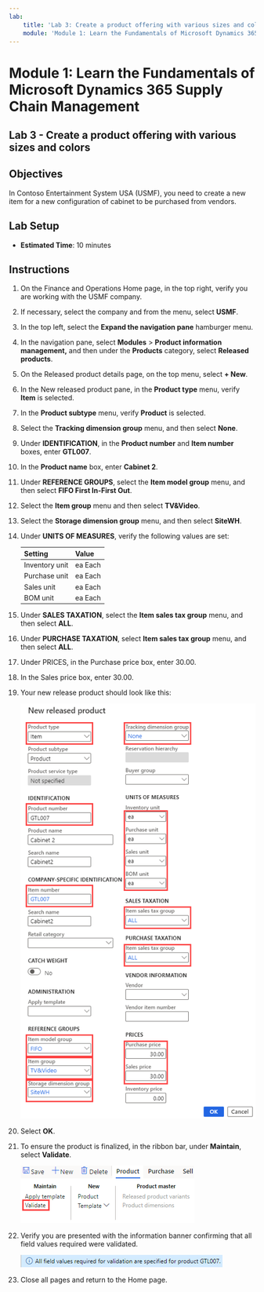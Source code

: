 ```yaml
---
lab:
    title: 'Lab 3: Create a product offering with various sizes and colors'
    module: 'Module 1: Learn the Fundamentals of Microsoft Dynamics 365 Supply Chain Management'
---
```


# Module 1: Learn the Fundamentals of Microsoft Dynamics 365 Supply Chain Management

## Lab 3 - Create a product offering with various sizes and colors

## Objectives

In Contoso Entertainment System USA (USMF), you need to create a new item for a new configuration of cabinet to be purchased from vendors.

## Lab Setup

   - **Estimated Time**: 10 minutes

## Instructions

1. On the Finance and Operations Home page, in the top right, verify you are working with the USMF company.

1. If necessary, select the company and from the menu, select **USMF**.

1. In the top left, select the **Expand the navigation pane** hamburger menu.

1. In the navigation pane, select **Modules** > **Product information management,** and then under the **Products** category, select **Released products**.

1. On the Released product details page, on the top menu, select **+ New**.

1. In the New released product pane, in the **Product type** menu, verify **Item** is selected.

1. In the **Product subtype** menu, verify **Product** is selected.

1. Select the **Tracking dimension group** menu, and then select **None**.

1. Under **IDENTIFICATION**, in the **Product number** and **Item number** boxes, enter **GTL007**.

1. In the **Product name** box, enter **Cabinet 2**.

1. Under **REFERENCE GROUPS**, select the **Item model group** menu, and then select **FIFO First In-First Out**.

1. Select the **Item group** menu and then select **TV&Video**.

1. Select the **Storage dimension group** menu, and then select **SiteWH**.

1. Under **UNITS OF MEASURES**, verify the following values are set:

    | **Setting**| **Value**|
    | :--- | :--- |
    | Inventory unit| ea Each|
    | Purchase unit| ea Each|
    | Sales unit| ea Each|
    | BOM unit| ea Each|

1. Under **SALES TAXATION**, select the **Item sales tax group** menu, and then select **ALL**.

1. Under **PURCHASE TAXATION**, select **Item sales tax group** menu, and then select **ALL**.

1. Under PRICES, in the Purchase price box, enter 30.00.

1. In the Sales price box, enter 30.00.

1. Your new release product should look like this:

    ![Screen image displaying the completed new release product form](./media/lp1-m2-new-release-product.png)

1. Select **OK**.

1. To ensure the product is finalized, in the ribbon bar, under **Maintain**, select **Validate**.

    ![Screen image displaying the ribbon bar with Validate highlighted](./media/lp1-m2-validate-ribbon-bar.png)

1. Verify you are presented with the information banner confirming that all field values required were validated.

    ![Screen image of information notification that all required fields have been validated](./media/lp1-m2-confirmation-of-validation.png)

1. Close all pages and return to the Home page.

